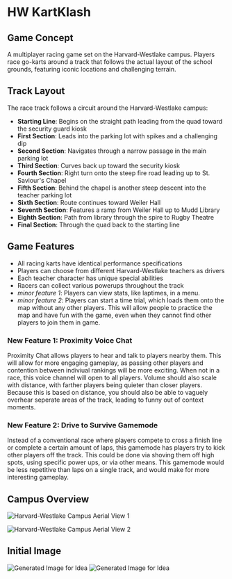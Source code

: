 # HW KartKlash

## Game Concept

A multiplayer racing game set on the Harvard-Westlake campus. Players race go-karts around a track that follows the actual layout of the school grounds, featuring iconic locations and challenging terrain.

## Track Layout

The race track follows a circuit around the Harvard-Westlake campus:

- **Starting Line**: Begins on the straight path leading from the quad toward the security guard kiosk
- **First Section**: Leads into the parking lot with spikes and a challenging dip
- **Second Section**: Navigates through a narrow passage in the main parking lot
- **Third Section**: Curves back up toward the security kiosk
- **Fourth Section**: Right turn onto the steep fire road leading up to St. Saviour's Chapel
- **Fifth Section**: Behind the chapel is another steep descent into the teacher parking lot
- **Sixth Section**: Route continues toward Weiler Hall
- **Seventh Section**: Features a ramp from Weiler Hall up to Mudd Library
- **Eighth Section**: Path from library through the spire to Rugby Theatre
- **Final Section**: Through the quad back to the starting line

## Game Features

- All racing karts have identical performance specifications
- Players can choose from different Harvard-Westlake teachers as drivers
- Each teacher character has unique special abilities
- Racers can collect various powerups throughout the track
- *minor feature 1*: Players can view stats, like laptimes, in a menu.
- *minor feature 2*: Players can start a time trial, which loads them onto the map without any other players. This will allow people to practice the map and have fun with the game, even when they cannot find other players to join them in game.

### New Feature 1: Proximity Voice Chat

Proximity Chat allows players to hear and talk to players nearby them. This will allow for more engaging gameplay, as passing other players and contention between indiviual rankings will be more exciting. When not in a race, this voice channel will open to all players. Volume should also scale with distance, with farther players being quieter than closer players. Because this is based on distance, you should also be able to vaguely overhear seperate areas of the track, leading to funny out of context moments.

### New Feature 2: Drive to Survive Gamemode

Instead of a conventional race where players compete to cross a finish line or complete a certain amount of laps, this gamemode has players try to kick other players off the track. This could be done via shoving them off high spots, using specific power ups, or via other means. This gamemode would be less repetitive than laps on a single track, and would make for more interesting gameplay.

## Campus Overview

<!-- Image 1: Aerial view of Harvard-Westlake campus showing Rugby Theatre, athletic fields, and swimming pool -->
![Harvard-Westlake Campus Aerial View 1](./hw1.png)

<!-- Image 2: Aerial view showing St. Saviour's Chapel, Mudd Library, Rugby Theatre, and the main field -->
![Harvard-Westlake Campus Aerial View 2](./hw2.png)


## Initial Image
![Generated Image for Idea](./generated1.png)
![Generated Image for Idea](./generated2.png)
